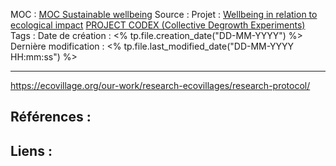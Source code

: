 MOC		: [MOC Sustainable wellbeing](MOC%20Sustainable%20wellbeing.md)
Source	: 
Projet	: [Wellbeing in relation to ecological impact](Wellbeing%20in%20relation%20to%20ecological%20impact.md) [PROJECT CODEX (Collective Degrowth Experiments)](PROJECT%20CODEX%20(Collective%20Degrowth%20Experiments).md)
Tags	:
Date de création : <% tp.file.creation_date("DD-MM-YYYY") %>
Dernière modification : <% tp.file.last_modified_date("DD-MM-YYYY HH:mm:ss") %>

---
https://ecovillage.org/our-work/research-ecovillages/research-protocol/

## Références : 



## Liens :